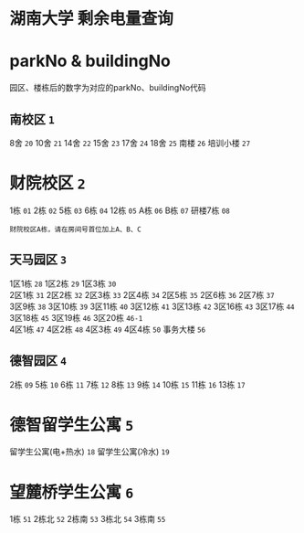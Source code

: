 # 湖南大学 剩余电量查询

# parkNo & buildingNo

园区、楼栋后的数字为对应的parkNo、buildingNo代码

## 南校区 `1`

8舍 `20` 10舍 `21` 14舍 `22`
15舍 `23` 17舍 `24` 18舍 `25`
南楼 `26` 培训小楼 `27`

# 财院校区 `2`

1栋 `01` 2栋 `02` 5栋 `03`
6栋 `04` 12栋 `05` A栋 `06`
B栋 `07` 研楼7栋 `08`

```财院校区A栋，请在房间号首位加上A、B、C ```

## 天马园区 `3`

1区1栋 `28` 1区2栋 `29` 1区3栋 `30`</br>
2区1栋 `31` 2区2栋 `32` 2区3栋 `33`
2区4栋 `34` 2区5栋 `35` 2区6栋 `36`
2区7栋 `37`  </br>
3区9栋 `38` 3区10栋 `39`
3区11栋 `40` 3区12栋 `41` 3区13栋 `42`
3区16栋 `43` 3区17栋 `44` 3区18栋 `45`
3区19栋 `46` 3区20栋 `46-1`</br>
4区1栋 `47` 4区2栋 `48`
4区3栋 `49` 4区4栋 `50` 事务大楼 `56`</br>

## 德智园区 `4`

2栋 `09` 5栋 `10` 6栋 `11`
7栋 `12` 8栋 `13` 9栋 `14`
10栋 `15` 11栋 `16` 13栋 `17`

# 德智留学生公寓 `5`

留学生公寓(电+热水) `18` 留学生公寓(冷水) `19`

# 望麓桥学生公寓 `6`

1栋 `51` 2栋北 `52` 2栋南 `53`
3栋北 `54` 3栋南 `55` 

